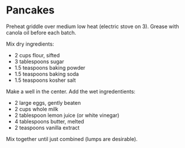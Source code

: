 Pancakes
========

Preheat griddle over medium low heat (electric stove on 3). Grease with canola oil before each batch.

Mix dry ingredients:

- 2 cups flour, sifted
- 3 tablespoons sugar
- 1.5 teaspoons baking powder
- 1.5 teaspoons baking soda
- 1.5 teaspoons kosher salt

Make a well in the center. Add the wet ingredentients:

- 2 large eggs, gently beaten
- 2 cups whole milk
- 2 tablespoon lemon juice (or white vinegar)
- 4 tablespoons butter, melted
- 2 teaspoons vanilla extract

Mix together until just combined (lumps are desirable).
